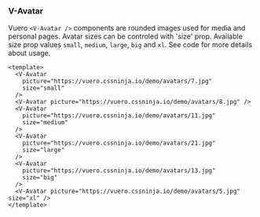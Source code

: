 ### V-Avatar

Vuero `<V-Avatar />` components are rounded images used for media
and personal pages. Avatar sizes can be controled with 'size' prop.
Available size prop values `small`, `medium`, `large`, `big` and `xl`.
See code for more details about usage.

<!--code-->

```vue
<template>
  <V-Avatar
    picture="https://vuero.cssninja.io/demo/avatars/7.jpg"
    size="small"
  />
  <V-Avatar picture="https://vuero.cssninja.io/demo/avatars/8.jpg" />
  <V-Avatar
    picture="https://vuero.cssninja.io/demo/avatars/11.jpg"
    size="medium"
  />
  <V-Avatar
    picture="https://vuero.cssninja.io/demo/avatars/21.jpg"
    size="large"
  />
  <V-Avatar
    picture="https://vuero.cssninja.io/demo/avatars/13.jpg"
    size="big"
  />
  <V-Avatar picture="https://vuero.cssninja.io/demo/avatars/5.jpg" size="xl" />
</template>
```

<!--/code-->

<!--example-->

<V-Avatar picture="https://vuero.cssninja.io/demo/avatars/7.jpg" size="small" />
<V-Avatar picture="https://vuero.cssninja.io/demo/avatars/8.jpg" />
<V-Avatar picture="https://vuero.cssninja.io/demo/avatars/11.jpg" size="medium" />
<V-Avatar picture="https://vuero.cssninja.io/demo/avatars/21.jpg" size="large" />
<V-Avatar picture="https://vuero.cssninja.io/demo/avatars/13.jpg" size="big" />
<V-Avatar picture="https://vuero.cssninja.io/demo/avatars/5.jpg" size="xl" />

<!--/example-->
